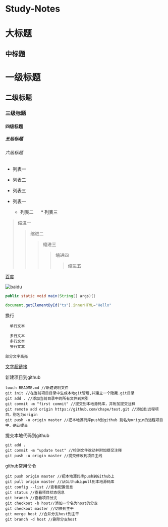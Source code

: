 # Study-Notes

大标题
====

中标题
-------

# 一级标题
## 二级标题
### 三级标题
#### 四级标题
##### 五级标题
###### 六级标题

* 列表一
* 列表二
* 列表三

* 列表一
    * 列表二
      * 列表三

>缩进一
>>缩进二
>>>缩进三
>>>>缩进四
>>>>>缩进五

[百度](http://baidu.com)

![baidu](http://www.baidu.com/img/bdlogo.gif "百度logo")  

```java
public static void main(String[] args){}
```

```javascript
document.getElementById("ts").innerHTML="Hello"
```
换行
<br>
      
      单行文本

      多行文本
      多行文本
      多行文本

``部分文字高亮``

[文字超链接](https://www.cnblogs.com/shiy/p/6526868.html"鼠标悬停显示")


新建项目到github
```
touch README.md //新建说明文件
git init //在当前项目目录中生成本地git管理,并建立一个隐藏.git目录
git add . //添加当前目录中的所有文件到索引
git commit -m "first commit" //提交到本地源码库，并附加提交注释
git remote add origin https://github.com/chape/test.git //添加到远程项目，别名为origin
git push -u origin master //把本地源码库push到github 别名为origin的远程项目中，确认提交
```

提交本地代码到github
```
git add .
git commit -m "update test" //检测文件改动并附加提交注释
git push -u origin master //提交修改到项目主线
```

github常用命令
```
git push origin master //把本地源码库push到Github上
git pull origin master //从Github上pull到本地源码库
git config --list //查看配置信息
git status //查看项目状态信息
git branch //查看项目分支
git checkout -b host//添加一个名为host的分支
git checkout master //切换到主干
git merge host //合并分支host到主干
git branch -d host //删除分支host
```

